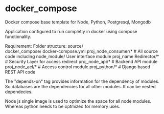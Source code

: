 # docker_compose
Docker compose base template for Node, Python, Postgresql, Mongodb

Application configured to run completly in docker using compose functionality.

Requirement:
   Folder structure:
         source/   
             docker_compose/
                    docker-compose.yml
             proj_node_consumer/*      # All source code including node_module/ User interface module
             proj_name Redirector/*    # Security Layer for access redirect
             proj_node_api/*           # Backend API module
             proj_node_acl/*           # Access control module
             proj_python/*             # Django based REST API code


The "depends-on" tag provides information for the dependency of modules. So databases are the dependencies for all other modules. It can be nested dependecies. 

Node js single image is used to optimize the space for all node modules. Whereas python needs to be optmized for memory uses.